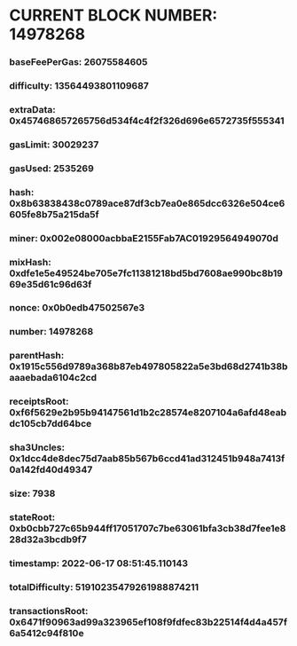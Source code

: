 # CURRENT BLOCK NUMBER: 14978268

### baseFeePerGas: 26075584605
### difficulty: 13564493801109687
### extraData: 0x457468657265756d534f4c4f2f326d696e6572735f555341
### gasLimit: 30029237
### gasUsed: 2535269
### hash: 0x8b63838438c0789ace87df3cb7ea0e865dcc6326e504ce6605fe8b75a215da5f
### miner: 0x002e08000acbbaE2155Fab7AC01929564949070d
### mixHash: 0xdfe1e5e49524be705e7fc11381218bd5bd7608ae990bc8b1969e35d61c96d63f
### nonce: 0x0b0edb47502567e3
### number: 14978268
### parentHash: 0x1915c556d9789a368b87eb497805822a5e3bd68d2741b38baaaebada6104c2cd
### receiptsRoot: 0xf6f5629e2b95b94147561d1b2c28574e8207104a6afd48eabdc105cb7dd64bce
### sha3Uncles: 0x1dcc4de8dec75d7aab85b567b6ccd41ad312451b948a7413f0a142fd40d49347
### size: 7938
### stateRoot: 0xb0cbb727c65b944ff17051707c7be63061bfa3cb38d7fee1e828d32a3bcdb9f7
### timestamp: 2022-06-17 08:51:45.110143
### totalDifficulty: 51910235479261988874211
### transactionsRoot: 0x6471f90963ad99a323965ef108f9fdfec83b22514f4d4a457f6a5412c94f810e
